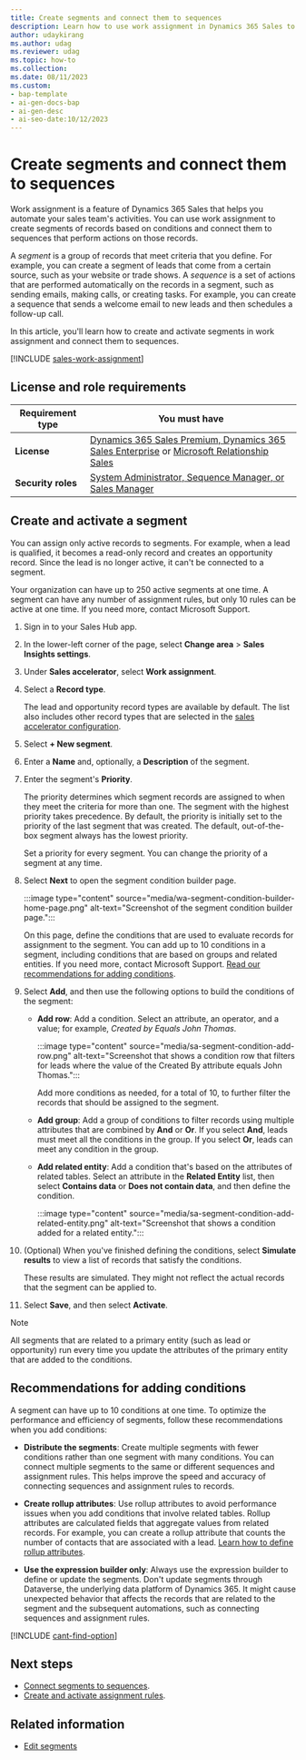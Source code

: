 ```yaml
---
title: Create segments and connect them to sequences
description: Learn how to use work assignment in Dynamics 365 Sales to group records based on conditions, and then connect these segments to sequences of automated actions.
author: udaykirang
ms.author: udag
ms.reviewer: udag
ms.topic: how-to
ms.collection:
ms.date: 08/11/2023
ms.custom:
- bap-template
- ai-gen-docs-bap
- ai-gen-desc
- ai-seo-date:10/12/2023
---
```


# Create segments and connect them to sequences

Work assignment is a feature of Dynamics 365 Sales that helps you automate your sales team's activities. You can use work assignment to create segments of records based on conditions and connect them to sequences that perform actions on those records.

A *segment* is a group of records that meet criteria that you define. For example, you can create a segment of leads that come from a certain source, such as your website or trade shows. A *sequence* is a set of actions that are performed automatically on the records in a segment, such as sending emails, making calls, or creating tasks. For example, you can create a sequence that sends a welcome email to new leads and then schedules a follow-up call.

In this article, you'll learn how to create and activate segments in work assignment and connect them to sequences.

[!INCLUDE [sales-work-assignment](../includes/sales-work-assignment.md)]

## License and role requirements

| Requirement type | You must have |
|-----------------------|---------|
| **License** | [Dynamics 365 Sales Premium, Dynamics 365 Sales Enterprise](https://dynamics.microsoft.com/sales/pricing/) or [Microsoft Relationship Sales](https://dynamics.microsoft.com/en-in/sales/relationship-sales/) |
| **Security roles** | [System Administrator, Sequence Manager, or Sales Manager](security-roles-for-sales.md) |

## Create and activate a segment

You can assign only active records to segments. For example, when a lead is qualified, it becomes a read-only record and creates an opportunity record. Since the lead is no longer active, it can't be connected to a segment.

Your organization can have up to 250 active segments at one time. A segment can have any number of assignment rules, but only 10 rules can be active at one time. If you need more, contact Microsoft Support.

1. Sign in to your Sales Hub app.

1. In the lower-left corner of the page, select **Change area** > **Sales Insights settings**.

1. Under **Sales accelerator**, select **Work assignment**.

1. Select a **Record type**.

    The lead and opportunity record types are available by default. The list also includes other record types that are selected in the [sales accelerator configuration](enable-configure-sales-accelerator.md#choose-content-and-layout).

1. Select **+ New segment**.

1. Enter a **Name** and, optionally, a **Description** of the segment.

1. Enter the segment's **Priority**.

    The priority determines which segment records are assigned to when they meet the criteria for more than one. The segment with the highest priority takes precedence. By default, the priority is initially set to the priority of the last segment that was created. The default, out-of-the-box segment always has the lowest priority.

    Set a priority for every segment. You can change the priority of a segment at any time.

1. Select **Next** to open the segment condition builder page.

    :::image type="content" source="media/wa-segment-condition-builder-home-page.png" alt-text="Screenshot of the segment condition builder page.":::

    On this page, define the conditions that are used to evaluate records for assignment to the segment. You can add up to 10 conditions in a segment, including conditions that are based on groups and related entities. If you need more, contact Microsoft Support. [Read our recommendations for adding conditions](#recommendations-for-adding-conditions).

1. Select **Add**, and then use the following options to build the conditions of the segment:

    - **Add row**: Add a condition. Select an attribute, an operator, and a value; for example, *Created by* *Equals* *John Thomas*.

      :::image type="content" source="media/sa-segment-condition-add-row.png" alt-text="Screenshot that shows a condition row that filters for leads where the value of the Created By attribute equals John Thomas.":::

        Add more conditions as needed, for a total of 10, to further filter the records that should be assigned to the segment.

    - **Add group**: Add a group of conditions to filter records using multiple attributes that are combined by **And** or **Or**. If you select **And**, leads must meet all the conditions in the group. If you select **Or**, leads can meet any condition in the group.

    - **Add related entity**: Add a condition that's based on the attributes of related tables. Select an attribute in the **Related Entity** list, then select **Contains data** or **Does not contain data**, and then define the condition.

      :::image type="content" source="media/sa-segment-condition-add-related-entity.png" alt-text="Screenshot that shows a condition added for a related entity.":::

1. (Optional) When you've finished defining the conditions, select **Simulate results** to view a list of records that satisfy the conditions.

    These results are simulated. They might not reflect the actual records that the segment can be applied to.

1. Select **Save**, and then select **Activate**.

> [!NOTE]
> All segments that are related to a primary entity (such as lead or opportunity) run every time you update the attributes of the primary entity that are added to the conditions.

## Recommendations for adding conditions

A segment can have up to 10 conditions at one time. To optimize the performance and efficiency of segments, follow these recommendations when you add conditions:

- **Distribute the segments**: Create multiple segments with fewer conditions rather than one segment with many conditions. You can connect multiple segments to the same or different sequences and assignment rules. This helps improve the speed and accuracy of connecting sequences and assignment rules to records.

- **Create rollup attributes**: Use rollup attributes to avoid performance issues when you add conditions that involve related tables. Rollup attributes are calculated fields that aggregate values from related records. For example, you can create a rollup attribute that counts the number of contacts that are associated with a lead. [Learn how to define rollup attributes](/power-apps/maker/data-platform/define-rollup-fields).

- **Use the expression builder only**: Always use the expression builder to define or update the segments. Don't update segments through Dataverse, the underlying data platform of Dynamics 365. It might cause unexpected behavior that affects the records that are related to the segment and the subsequent automations, such as connecting sequences and assignment rules.

[!INCLUDE [cant-find-option](../includes/cant-find-option.md)]

## Next steps

- [Connect segments to sequences](wa-connect-a-segment-to-sequence.md).
- [Create and activate assignment rules](wa-create-and-activate-assignment-rule.md).

## Related information

- [Edit segments](wa-edit-a-segment.md)
